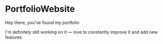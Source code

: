 # PortfolioWebsite

Hey there, you've found my portfolio

I'm definitely still working on it — love to constantly improve it and add new features
